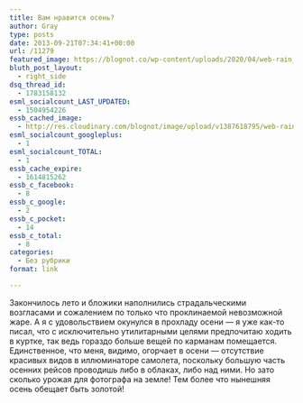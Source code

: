 ```yaml
---
title: Вам нравится осень?
author: Gray
type: posts
date: 2013-09-21T07:34:41+00:00
url: /11279
featured_image: https://blognot.co/wp-content/uploads/2020/04/web-rain_eynqr4.jpg
bluth_post_layout:
  - right_side
dsq_thread_id:
  - 1783158132
esml_socialcount_LAST_UPDATED:
  - 1504954226
essb_cached_image:
  - http://res.cloudinary.com/blognot/image/upload/v1387618795/web-rain_eynqr4.jpg
esml_socialcount_googleplus:
  - 1
esml_socialcount_TOTAL:
  - 1
essb_cache_expire:
  - 1614815262
essb_c_facebook:
  - 8
essb_c_google:
  - 2
essb_c_pocket:
  - 14
essb_c_total:
  - 8
categories:
  - Без рубрики
format: link

---
```








Закончилось лето и бложики наполнились страдальческими возгласами и сожалением по только что проклинаемой невозможной жаре. А я с удовольствием окунулся в прохладу осени — я уже как-то писал, что с исключительно утилитарными целями предпочитаю ходить в куртке, так ведь гораздо больше вещей по карманам помещается. Единственное, что меня, видимо, огорчает в осени — отсутствие красивых видов в иллюминаторе самолета, поскольку большую часть осенних рейсов проводишь либо в облаках, либо над ними. Но зато сколько урожая для фотографа на земле! Тем более что нынешняя осень обещает быть золотой!